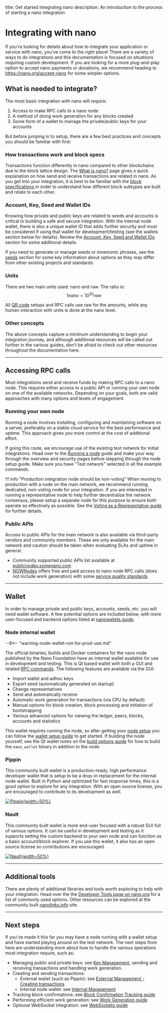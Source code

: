 title: Get started integrating nano
description: An introduction to the process of starting a nano integration

# Integrating with nano

If you're looking for details about how to integrate your application or service with nano, you've come to the right place! There are a variety of ways to do integrations and this documentation is focused on situations requiring custom development. If you are looking for a more plug-and-play option to accept nano payments or donations, we recommend heading to https://nano.org/accept-nano for some simpler options.

## What is needed to integrate?

The most basic integration with nano will require:

1. Access to make RPC calls to a nano node
1. A method of doing work generation for any blocks created
1. Some form of a wallet to manage the private/public keys for your accounts

But before jumping in to setup, there are a few best practices and concepts you should be familiar with first:

### How transactions work and block specs

Transactions function differently in nano compared to other blockchains due to the block lattice design. The [What is nano?](../what-is-nano/overview.md) page gives a quick explanation on how send and receive transactions are related in nano. As you get into your integration, it is best to be familiar with the [block specifications](the-basics.md#blocks-specifications) in order to understand how different block subtypes are built and relate to each other.

### Account, Key, Seed and Wallet IDs

Knowing how private and public keys are related to seeds and accounts is critical to building a safe and secure integration. With the internal node wallet, there is also a unique wallet ID that adds further security and must be considered if using that wallet for development/testing (see the wallets section below for details). Review the [Account, Key, Seed and Wallet IDs](the-basics.md#account-key-seed-and-wallet-ids) section for some additional details.

If you need to generate or manage seeds or mnemonic phrases, see the [seeds](key-management.md#seeds) section for some key information about options as they may differ from other existing projects and standards.

### Units

There are two main units used: nano and raw. The ratio is:
$$
1 nano = 10^{30} raw
$$

All [QR code](the-basics.md#uri-and-qr-code-standards) setups and RPC calls use raw for the amounts, while any human interaction with units is done at the nano level.

### Other concepts

The above concepts capture a minimum understanding to begin your integration journey, and although additional resources will be called out further in the various guides, don't be afraid to check out other resources throughout the documentation here.

---

## Accessing RPC calls

Most integrations send and receive funds by making RPC calls to a nano node. This requires either access to a public API or running your own node on one of the available networks. Depending on your goals, both are valid approaches with many options and levels of engagement.

### Running your own node

Running a node involves installing, configuring and maintaining software on a server, preferably on a stable cloud service for the best performance and uptime. This approach gives you more control at the cost of additional effort.

If going this route, we encourage use of the existing test network for initial integrations. Head over to the [Running a node](../running-a-node/overview.md) guide and make your way through the overview and security pages before stepping through the node setup guide. Make sure you have "Test network" selected in all the example commands.

!!! info "Production integration node should be non-voting"
	When moving to production with a node on the main network, we recommend running dedicated, non-voting node for your integration. If you are interested in running a representative node to help further decentralize the network consensus, please setup a separate node for this purpose to ensure both operate as effectively as possible. See the [Voting as a Representative guide](../running-a-node/voting-as-a-representative.md) for further details.

### Public APIs

Access to public APIs for the main network is also available via third-party vendors and community members. These are only available for the main network and caution should be taken when evaluating SLAs and uptime in general.

- Community supported public APIs list available at [publicnodes.somenano.com](https://publicnodes.somenano.com/)
- [NOWNodes](https://nownodes.io/) offers free and paid access to nano node RPC calls (does not include work generation) with some [service quality standards](https://nownodes.io/service-quality-standards)

---

## Wallet

In order to manage private and public keys, accounts, seeds, etc. you will need wallet software. A few potential options are included below, with more user-focused and backend options listed at [nanowallets.guide](https://nanowallets.guide).

### Node internal wallet

--8<-- "warning-node-wallet-not-for-prod-use.md"

The official binaries, builds and Docker containers for the nano node published by the Nano Foundation have an internal wallet available for use in development and testing. This is Qt based wallet with both a GUI and related [RPC commands](../commands/rpc-protocol.md#wallet-rpcs). The following features are available via the GUI:

- Import wallet and adhoc keys
- Export seed (automatically generated on startup)
- Change representatives
- Send and automatically receive
- Automatic work generation for transactions (via CPU by default)
- Manual options for block creation, block processing and initiation of bootstrapping
- Various advanced options for viewing the ledger, peers, blocks, accounts and statistics

This wallet requires running the node, so after getting your [node setup](../running-a-node/node-setup.md) you can follow the [wallet setup guide](/running-a-node/wallet-setup.md) to get started. If building the node yourself, see the Qt wallet notes on the [build options guide](../integration-guides/build-options.md) for how to build the `nano_wallet` binary in addition to the node.

### Pippin

This community built wallet is a production-ready, high performance developer wallet that is setup to be a drop-in replacement for the internal node wallet. Built in Python and optimized for fast response times, this is a good option to explore for any integration. With an open source license, you are encouraged to contribute to its development as well.

[![Pippin](https://opengraph.githubassets.com/38565027a4d84e26310588fd4712b3cf836745cbe2b4a20ac44590225da01765/appditto/pippin_nano_wallet){width=50%}](https://github.com/appditto/pippin_nano_wallet)


### Nault

This community built wallet is more end-user focused with a robust GUI full of various options. It can be useful in development and testing as it supports setting the custom backend to your own node and can function as a basic account/block explorer. If you use this wallet, it also has an open source license so contributions are encouraged.


[![Nault](https://repository-images.githubusercontent.com/274627453/14c0c180-bc4a-11ea-82e9-cc23b8b5a718){width=50%}](https://github.com/Nault/Nault)

---

## Additional tools

There are plenty of additional libraries and tools worth exploring to help with your integration. Head over the the [Developer Tools page on nano.org](https://nano.org/tools) for a list of commonly used options. Other resources can be explored at the community built [nanolinks.info](https://nanolinks.info/) site.

---

## Next steps

If you've made it this far you may have a node running with a wallet setup and have started playing around on the test network. The next steps from here are understanding more about how to handle the various operations most integration require, such as:

- Managing public and private keys: see [Key Management](key-management.md), sending and receiving transactions and handling work generation.
- Creating and sending transactions:
  - External wallet (such as Pippin): see [External Management - Creating transactions](key-management.md#creating-transactions)
  - Internal node wallet: see [Internal Management](key-management.md#internal-management)
- Tracking block confirmations: see [Block Confirmation Tracking guide](block-confirmation-tracking.md)
- Performing efficient work generation: see [Work Generation guide](work-generation.md)
- Optional WebSocket integration: see [WebSockets guide](websockets.md)

